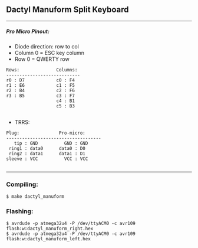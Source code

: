 ## Dactyl Manuform Split Keyboard
____
##### Pro Micro Pinout:
* Diode direction: row to col
* Column 0 = ESC key column
* Row 0 = QWERTY row
~~~
Rows:              Columns:
----------------------------
r0 : D7            c0 : F4 
r1 : E6            c1 : F5 
r2 : B4            c2 : F6 
r3 : B5            c3 : F7 
                   c4 : B1 
                   c5 : B3 
                           
~~~
* TRRS:
~~~
Plug:               Pro-micro:
------------------------------------
   tip : GND          GND : GND
 ring1 : data0      data0 : D0
 ring2 : data1      data1 : D1
sleeve : VCC          VCC : VCC
         
~~~
----

### Compiling:
~~~
$ make dactyl_manuform
~~~

### Flashing:
~~~
$ avrdude -p atmega32u4 -P /dev/ttyACM0 -c avr109 flash:w:dactyl_manuform_right.hex
$ avrdude -p atmega32u4 -P /dev/ttyACM0 -c avr109 flash:w:dactyl_manuform_left.hex
~~~
